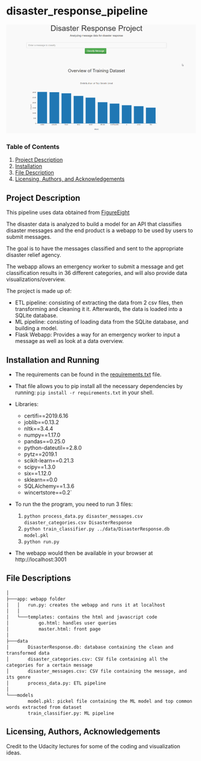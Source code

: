 # disaster_response_pipeline
![](img/frontpage.gif)


### Table of Contents
1. [Project Description](#Project)
2. [Installation](#installation)
3. [File Description](#files)
5. [Licensing, Authors, and Acknowledgements](#licensing)

## Project Description<a name="Project"></a>
This pipeline uses data obtained from [FigureEight](https://www.figure-eight.com/)

The disaster data is analyzed to build a model for an API that classifies disaster messages
and the end product is a webapp to be used by users to submit messages.

The goal is to have the messages classified and sent to the appropriate disaster relief agency.

The webapp allows an emergency worker to submit a message and get classification results in 36
different categories, and will also provide data visualizations/overview.

The project is made up of:
 - ETL pipeline: consisting of extracting the data from 2 csv files, then transforming 
   and cleaning it it. Afterwards, the data is loaded into a SQLite database.
 - ML pipeline: consisting of loading data from the SQLite database, and building a model.
 - Flask Webapp: Provides a way for an emergency worker to input a message as well as look
   at a data overview.


## Installation and Running<a name="installation"></a>
- The requirements can be found in the [requirements.txt](requirements.txt) file.

- That file allows you to pip install all the necessary dependencies by running:
    `pip install -r requirements.txt` in your shell.

- Libraries:
   - certifi==2019.6.16
   - joblib==0.13.2
   - nltk==3.4.4
   - numpy==1.17.0
   - pandas==0.25.0
   - python-dateutil==2.8.0
   - pytz==2019.1
   - scikit-learn==0.21.3
   - scipy==1.3.0
   - six==1.12.0
   - sklearn==0.0
   - SQLAlchemy==1.3.6
   - wincertstore==0.2`

- To run the the program, you need to run 3 files:
  1. `python process_data.py disaster_messages.csv disaster_categories.csv DisasterResponse`
  2. `python train_classifier.py ../data/DisasterResponse.db model.pkl`
  3. `python run.py`

- The webapp would then be available in your browser at http://localhost:3001



## File Descriptions <a name="files"></a>
```
│
├───app: webapp folder
│   │   run.py: creates the webapp and runs it at localhost
│   │
│   └───templates: contains the html and javascript code
│           go.html: handles user queries
│           master.html: front page
│
├───data
│       DisasterResponse.db: database containing the clean and transformed data
│       disaster_categories.csv: CSV file containing all the categories for a certain message
│       disaster_messages.csv: CSV file containing the message, and its genre
│       process_data.py: ETL pipeline
│
└───models
        model.pkl: pickel file containing the ML model and top common words extracted from dataset
        train_classifier.py: ML pipeline
```
## Licensing, Authors, Acknowledgements<a name="licensing"></a>
Credit to the Udacity lectures for some of the coding and visualization ideas.
